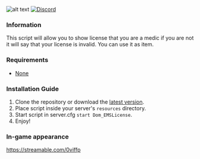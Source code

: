 ![alt text](https://i.imgur.com/xCTM5uG.png "Hi")
[![Discord](https://img.shields.io/discord/765993167744663612?color=7289da&label=Discord&logo=discord&logoColor=ffffff)](https://discord.gg/m4rcn7V)

### Information
This script will allow you to show license that you are a medic if you are not it will say that your license is invalid. You can use it as item. 

### Requirements
* [None](https://github.com/Dom-in/Dom_BlockCannon)

### Installation Guide
1. Clone the repository or download the [latest version](../../releases/latest).
2. Place script inside your server's `resources` directory.
3. Start script in server.cfg `start Dom_EMSLicense`.
4. Enjoy!

### In-game appearance
https://streamable.com/0viffp
